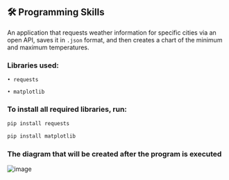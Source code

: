 ## 🛠️ Programming Skills

An application that requests weather information for specific cities via an open API, saves it in `.json` format, and then creates a chart of the minimum and maximum temperatures.

### Libraries used:

    • requests

    • matplotlib

### To install all required libraries, run:

```bash
pip install requests

pip install matplotlib
```

### The diagram that will be created after the program is executed
![image](https://github.com/user-attachments/assets/387422c6-4c0c-489c-a4f8-e3065bfb0d2f)
